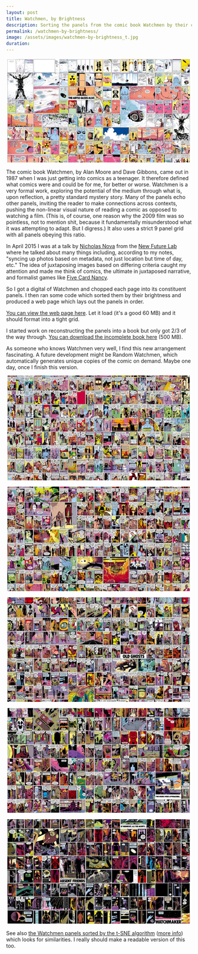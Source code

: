 ```yaml
---
layout: post
title: Watchmen, by Brightness
description: Sorting the panels from the comic book Watchmen by their computated brightness.
permalink: /watchmen-by-brightness/
image: /assets/images/watchmen-by-brightness_t.jpg
duration: 
---
```

![](/assets/images/watchmen-by-brightness-1.jpg)

The comic book Watchmen, by Alan Moore and Dave Gibbons, came out in 1987 when I was just getting into comics as a teenager. It therefore defined what comics were and could be for me, for better or worse. Watchmen is a very formal work, exploring the potential of the medium through what is, upon reflection, a pretty standard mystery story. Many of the panels echo other panels, inviting the reader to make connections across contexts, pushing the non-linear visual nature of reading a comic as opposed to watching a film. (This is, of course, one reason why the 2009 film was so pointless, not to mention shit, because it fundamentally misunderstood what it was attempting to adapt. But I digress.) It also uses a strict 9 panel grid with all panels obeying this ratio. 

In April 2015 I was at a talk by [Nicholas Nova](https://www.nicolasnova.net) from the [New Future Lab](http://nearfuturelaboratory.com) where he talked about many things including, according to my notes, "syncing up photos based on metadata, not just location but time of day, etc." The idea of juxtaposing images based on differing criteria caught my attention and made me think of comics, the ultimate in juxtaposed narrative, and formalist games like [Five Card Nancy](http://www.scottmccloud.com/4-inventions/nancy/index.html).

So I got a digital of Watchmen and chopped each page into its constituent panels. I then ran some code which sorted them by their brightness and produced a web page which lays out the panels in order. 

[You can view the web page here](https://art.peteashton.com/works/watchmen/). Let it load (it's a good 60 MB) and it should format into a tight grid. 

I started work on reconstructing the panels into a book but only got 2/3 of the way through. [You can download the incomplete book here](https://www.dropbox.com/s/z7uuvhyg3l4sz9f/Watchmen%20by%20Brightness.pdf?dl=1) (500 MB).

As someone who knows Watchmen very well, I find this new arrangement fascinating. A future development might be Random Watchmen, which automatically generates unique copies of the comic on demand. Maybe one day, once I finish this version. 

![](/assets/images/watchmen-by-brightness-2.jpg)

![](/assets/images/watchmen-by-brightness-3.jpg)

![](/assets/images/watchmen-by-brightness-4.jpg)

![](/assets/images/watchmen-by-brightness-5.jpg)

![](/assets/images/watchmen-by-brightness-6.jpg)

See also [the Watchmen panels sorted by the t-SNE algorithm](https://www.flickr.com/photos/peteashton/48561453406/) ([more info](https://art.peteashton.com/tsne/)) which looks for similarities. I really should make a readable version of this too. 